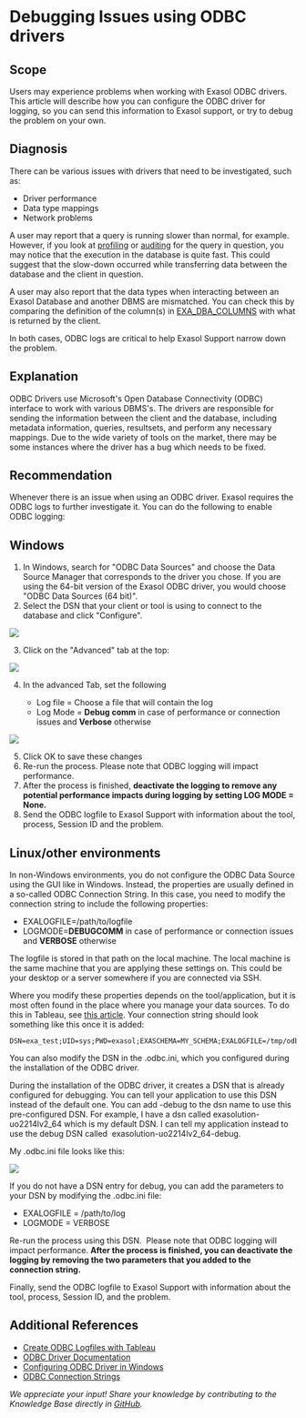 # Debugging Issues using ODBC drivers 
## Scope

Users may experience problems when working with Exasol ODBC drivers. This article will describe how you can configure the ODBC driver for logging, so you can send this information to Exasol support, or try to debug the problem on your own. 

## Diagnosis

There can be various issues with drivers that need to be investigated, such as:

* Driver performance
* Data type mappings
* Network problems

A user may report that a query is running slower than normal, for example. However, if you look at [profiling](https://docs.exasol.com/database_concepts/profiling.htm) or [auditing](https://docs.exasol.com/database_concepts/auditing.htm) for the query in question, you may notice that the execution in the database is quite fast. This could suggest that the slow-down occurred while transferring data between the database and the client in question. 

A user may also report that the data types when interacting between an Exasol Database and another DBMS are mismatched. You can check this by comparing the definition of the column(s) in [EXA_DBA_COLUMNS](https://docs.exasol.com/sql_references/system_tables/metadata/exa_dba_columns.htmhttps://docs.exasol.com/sql_references/system_tables/metadata/exa_dba_columns.htm) with what is returned by the client. 

In both cases, ODBC logs are critical to help Exasol Support narrow down the problem. 

## Explanation

ODBC Drivers use Microsoft's Open Database Connectivity (ODBC) interface to work with various DBMS's. The drivers are responsible for sending the information between the client and the database, including metadata information, queries, resultsets, and perform any necessary mappings. Due to the wide variety of tools on the market, there may be some instances where the driver has a bug which needs to be fixed. 

## Recommendation

Whenever there is an issue when using an ODBC driver. Exasol requires the ODBC logs to further investigate it. You can do the following to enable ODBC logging:

## Windows

1. In Windows, search for "ODBC Data Sources" and choose the Data Source Manager that corresponds to the driver you chose. If you are using the 64-bit version of the Exasol ODBC driver, you would choose "ODBC Data Sources (64 bit)".
2. Select the DSN that your client or tool is using to connect to the database and click "Configure".

![](images/Screenshot-2020-11-16-114341.png)

3. Click on the "Advanced" tab at the top:

![](images/Screenshot-2020-11-16-114404.png)

4. In the advanced Tab, set the following


	* Log file = Choose a file that will contain the log
	* Log Mode = **Debug comm** in case of performance or connection issues and **Verbose** otherwise  
	
![](images/Screenshot-2020-11-16-114443.png)

5. Click OK to save these changes
6. Re-run the process.  Please note that ODBC logging will impact performance.
7. After the process is finished, **deactivate the logging to remove any potential performance impacts during logging by setting LOG MODE = None.**
8. Send the ODBC logfile to Exasol Support with information about the tool, process, Session ID and the problem.

## Linux/other environments

In non-Windows environments, you do not configure the ODBC Data Source using the GUI like in Windows. Instead, the properties are usually defined in a so-called ODBC Connection String. In this case, you need to modify the connection string to include the following properties:

* EXALOGFILE=/path/to/logfile
* LOGMODE=**DEBUGCOMM** in case of performance or connection issues and **VERBOSE** otherwise

The logfile is stored in that path on the local machine. The local machine is the same machine that you are applying these settings on. This could be your desktop or a server somewhere if you are connected via SSH. 

Where you modify these properties depends on the tool/application, but it is most often found in the place where you manage your data sources. To do this in Tableau, see [this article](https://exasol.my.site.com/s/article/How-to-create-ODBC-Logfiles-with-Tableau). Your connection string should look something like this once it is added:


```
DSN=exa_test;UID=sys;PWD=exasol;EXASCHEMA=MY_SCHEMA;EXALOGFILE=/tmp/odbc_logs.txt;LOGMODE=VERBOSE
```
You can also modify the DSN in the .odbc.ini, which you configured during the installation of the ODBC driver.  

During the installation of the ODBC driver, it creates a DSN that is already configured for debugging. You can tell your application to use this DSN instead of the default one. You can add -debug to the dsn name to use this pre-configured DSN. For example, I have a dsn called exasolution-uo2214lv2_64 which is my default DSN. I can tell my application instead to use the debug DSN called  exasolution-uo2214lv2_64-debug.

My .odbc.ini file looks like this:

![](images/Screenshot-2021-01-14-150259.png)

If you do not have a DSN entry for debug, you can add the parameters to your DSN by modifying the .odbc.ini file:

* EXALOGFILE = /path/to/log
* LOGMODE = VERBOSE

Re-run the process using this DSN.  Please note that ODBC logging will impact performance. **After the process is finished, you can deactivate the logging by removing the two parameters that you added to the connection string.**

Finally, send the ODBC logfile to Exasol Support with information about the tool, process, Session ID, and the problem. 

## Additional References

* [Create ODBC Logfiles with Tableau](https://exasol.my.site.com/s/article/How-to-create-ODBC-Logfiles-with-Tableau)
* [ODBC Driver Documentation](https://docs.exasol.com/connect_exasol/drivers/odbc.htm)
* [Configuring ODBC Driver in Windows](https://docs.exasol.com/connect_exasol/drivers/odbc/odbc_windows.htm)
* [ODBC Connection Strings](https://docs.exasol.com/connect_exasol/drivers/odbc/using_odbc.htm#ConnectingthroughConnectionStrings)

*We appreciate your input! Share your knowledge by contributing to the Knowledge Base directly in [GitHub](https://github.com/exasol/public-knowledgebase).* 